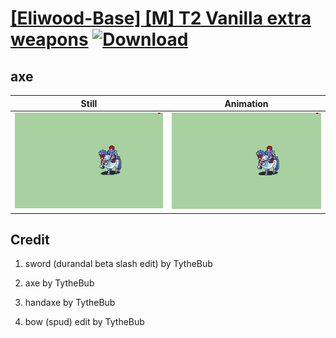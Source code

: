 # [\[Eliwood-Base\] \[M\] T2 Vanilla extra weapons](./) [![Download](https://img.shields.io/badge/Download--red?style=social&logo=github)](https://minhaskamal.github.io/DownGit/#/home?url=https://github.com/Klokinator/FE-Repo/tree/main/Battle%20Animations%2FWIP%20(Need%20to%20be%20added%20to%20the%20repo)%2F%5BEliwood-Base%5D%20%5BM%5D%20T2%20Vanilla%20extra%20weapons%2F3.%20axe)

## axe

| Still | Animation |
| :---: | :-------: |
| ![axe still](./axe_000.png) | ![axe](./axe.gif) |

## Credit

1. sword (durandal beta slash edit) by TytheBub

3. axe by TytheBub

4. handaxe by TytheBub

5. bow (spud) edit by TytheBub


